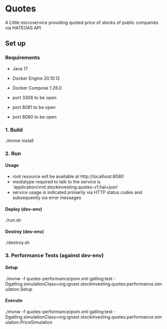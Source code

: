 # Quotes

A Little microservice providing quoted price of stocks of public companies via HATEOAS API

## Set up

### Requirements
* Java 17
* Docker Engine 20.10.12
* Docker Compose 1.26.0

* port 3306 to be open
* port 8081 to be open
* port 8080 to be open

### 1. Build

./mvnw install

### 2. Run

#### Usage

* root resource will be available at http://localhost:8080
* mediatype required to talk to the service is 'application/vnd.stockinvesting.quotes-v1.hal+json'
* service usage is indicated primarily via HTTP status codes and subsequently via error messages

#### Deploy (dev-env)

./run.sh

#### Destroy (dev-env)

./destroy.sh

### 3. Performance Tests (against dev-env)

#### Setup

./mvnw -f quotes-performance/pom.xml gatling:test -Dgatling.simulationClass=org.ignast.stockinvesting.quotes.performance.simulation.Setup

#### Execute

./mvnw -f quotes-performance/pom.xml gatling:test -Dgatling.simulationClass=org.ignast.stockinvesting.quotes.performance.simulation.PriceSimulation
